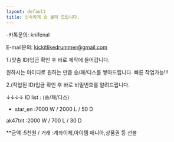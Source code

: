 ```yaml
---
layout: default
title: 신속하게 승 올려 드립니다.
---
```


-카톡문의: knifenal

 E-mail문의: kickitlikedrummer@gmail.com


1.(맞춤 ID)입금 확인 후 바로 제작에 들어갑니다.

 원하시는 아이디로 원하는 만큼 승/패/디스를 쌓아드립니다. 빠른 작업가능!!! 



2.(작업된 ID)입금 확인 후 바로 비밀번호를 알려드립니다.

↓↓↓↓ ID list : (승/패/디스)




* star_en :7000 W / 2000 L / 50 D

ak47tnt :2000 W / 700 L / 30 D



**금액 :5천원 / 거래 :계좌이체,아이템 매니아,상품권 등 선불
